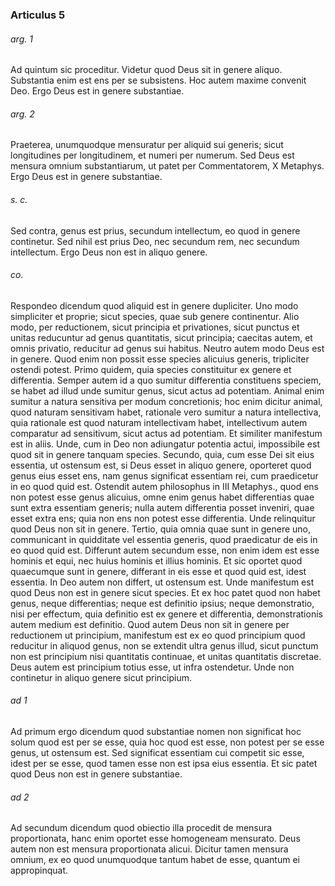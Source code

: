 ### Articulus 5

###### arg. 1
Ad quintum sic proceditur. Videtur quod Deus sit in genere aliquo. Substantia enim est ens per se subsistens. Hoc autem maxime convenit Deo. Ergo Deus est in genere substantiae.

###### arg. 2
Praeterea, unumquodque mensuratur per aliquid sui generis; sicut longitudines per longitudinem, et numeri per numerum. Sed Deus est mensura omnium substantiarum, ut patet per Commentatorem, X Metaphys. Ergo Deus est in genere substantiae.

###### s. c.
Sed contra, genus est prius, secundum intellectum, eo quod in genere continetur. Sed nihil est prius Deo, nec secundum rem, nec secundum intellectum. Ergo Deus non est in aliquo genere.

###### co.
Respondeo dicendum quod aliquid est in genere dupliciter. Uno modo simpliciter et proprie; sicut species, quae sub genere continentur. Alio modo, per reductionem, sicut principia et privationes, sicut punctus et unitas reducuntur ad genus quantitatis, sicut principia; caecitas autem, et omnis privatio, reducitur ad genus sui habitus. Neutro autem modo Deus est in genere. Quod enim non possit esse species alicuius generis, tripliciter ostendi potest. Primo quidem, quia species constituitur ex genere et differentia. Semper autem id a quo sumitur differentia constituens speciem, se habet ad illud unde sumitur genus, sicut actus ad potentiam. Animal enim sumitur a natura sensitiva per modum concretionis; hoc enim dicitur animal, quod naturam sensitivam habet, rationale vero sumitur a natura intellectiva, quia rationale est quod naturam intellectivam habet, intellectivum autem comparatur ad sensitivum, sicut actus ad potentiam. Et similiter manifestum est in aliis. Unde, cum in Deo non adiungatur potentia actui, impossibile est quod sit in genere tanquam species. Secundo, quia, cum esse Dei sit eius essentia, ut ostensum est, si Deus esset in aliquo genere, oporteret quod genus eius esset ens, nam genus significat essentiam rei, cum praedicetur in eo quod quid est. Ostendit autem philosophus in III Metaphys., quod ens non potest esse genus alicuius, omne enim genus habet differentias quae sunt extra essentiam generis; nulla autem differentia posset inveniri, quae esset extra ens; quia non ens non potest esse differentia. Unde relinquitur quod Deus non sit in genere. Tertio, quia omnia quae sunt in genere uno, communicant in quidditate vel essentia generis, quod praedicatur de eis in eo quod quid est. Differunt autem secundum esse, non enim idem est esse hominis et equi, nec huius hominis et illius hominis. Et sic oportet quod quaecumque sunt in genere, differant in eis esse et quod quid est, idest essentia. In Deo autem non differt, ut ostensum est. Unde manifestum est quod Deus non est in genere sicut species. Et ex hoc patet quod non habet genus, neque differentias; neque est definitio ipsius; neque demonstratio, nisi per effectum, quia definitio est ex genere et differentia, demonstrationis autem medium est definitio. Quod autem Deus non sit in genere per reductionem ut principium, manifestum est ex eo quod principium quod reducitur in aliquod genus, non se extendit ultra genus illud, sicut punctum non est principium nisi quantitatis continuae, et unitas quantitatis discretae. Deus autem est principium totius esse, ut infra ostendetur. Unde non continetur in aliquo genere sicut principium.

###### ad 1
Ad primum ergo dicendum quod substantiae nomen non significat hoc solum quod est per se esse, quia hoc quod est esse, non potest per se esse genus, ut ostensum est. Sed significat essentiam cui competit sic esse, idest per se esse, quod tamen esse non est ipsa eius essentia. Et sic patet quod Deus non est in genere substantiae.

###### ad 2
Ad secundum dicendum quod obiectio illa procedit de mensura proportionata, hanc enim oportet esse homogeneam mensurato. Deus autem non est mensura proportionata alicui. Dicitur tamen mensura omnium, ex eo quod unumquodque tantum habet de esse, quantum ei appropinquat.

